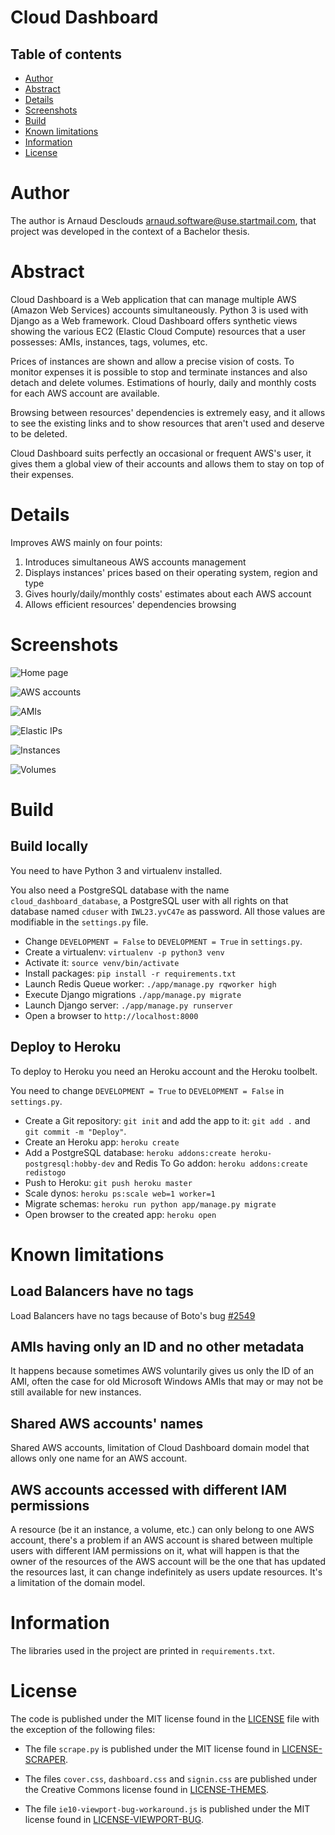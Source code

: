 # Cloud Dashboard

## Table of contents

- [Author](#author)
- [Abstract](#abstract)
- [Details](#details)
- [Screenshots](#screenshots)
- [Build](#build)
- [Known limitations](#known-limitations)
- [Information](#information)
- [License](#license)

# Author

The author is Arnaud Desclouds <arnaud.software@use.startmail.com>, that project was developed in the context of a Bachelor thesis.

# Abstract

Cloud Dashboard is a Web application that can manage multiple AWS (Amazon Web Services) accounts simultaneously. Python 3 is used with Django as a Web framework. Cloud Dashboard offers synthetic views showing the various EC2 (Elastic Cloud Compute) resources that a user possesses: AMIs, instances, tags, volumes, etc.

Prices of instances are shown and allow a precise vision of costs. To monitor expenses it is possible to stop and terminate instances and also detach and delete volumes. Estimations of hourly, daily and monthly costs for each AWS account are available.

Browsing between resources' dependencies is extremely easy, and it allows to see the existing links and to show resources that aren't used and deserve to be deleted.

Cloud Dashboard suits perfectly an occasional or frequent AWS's user, it gives them a global view of their accounts and allows them to stay on top of their expenses.

# Details

Improves AWS mainly on four points:

1. Introduces simultaneous AWS accounts management
2. Displays instances' prices based on their operating system, region and type
3. Gives hourly/daily/monthly costs' estimates about each AWS account
4. Allows efficient resources' dependencies browsing

# Screenshots

![Home page](./screenshots/home.png)

![AWS accounts](./screenshots/aws-accounts.png)

![AMIs](./screenshots/ec2-amis.png)

![Elastic IPs](./screenshots/ec2-elastic-ips.png)

![Instances](./screenshots/ec2-instances.png)

![Volumes](./screenshots/ec2-volumes.png)
 

# Build

## Build locally

You need to have Python 3 and virtualenv installed. 

You also need a PostgreSQL database with the name `cloud_dashboard_database`, a PostgreSQL user with all rights on that database named `cduser` with `IWL23.yvC47e` as password. All those values are modifiable in the `settings.py` file.

- Change `DEVELOPMENT = False` to `DEVELOPMENT = True` in `settings.py`.
- Create a virtualenv: `virtualenv -p python3 venv`
- Activate it: `source venv/bin/activate`
- Install packages: `pip install -r requirements.txt`
- Launch Redis Queue worker: `./app/manage.py rqworker high`
- Execute Django migrations `./app/manage.py migrate`
- Launch Django server: `./app/manage.py runserver`
- Open a browser to `http://localhost:8000`

## Deploy to Heroku

To deploy to Heroku you need an Heroku account and the Heroku toolbelt.

You need to change `DEVELOPMENT = True` to `DEVELOPMENT = False` in `settings.py`.

- Create a Git repository: `git init` and add the app to it: `git add .` and `git commit -m "Deploy"`.
- Create an Heroku app: `heroku create`
- Add a PostgreSQL database: `heroku addons:create heroku-postgresql:hobby-dev` and Redis To Go addon: `heroku addons:create redistogo`
-  Push to Heroku: `git push heroku master`
-  Scale dynos: `heroku ps:scale web=1 worker=1`
-  Migrate schemas: `heroku run python app/manage.py migrate`
-  Open browser to the created app: `heroku open`

# Known limitations

## Load Balancers have no tags 
Load Balancers have no tags because of Boto's bug [#2549](https://github.com/boto/boto/issues/2549)

## AMIs having only an ID and no other metadata
It happens because sometimes AWS voluntarily gives us only the ID of an AMI, often the case for old Microsoft Windows AMIs that may or may not be still available for new instances. 

## Shared AWS accounts' names
Shared AWS accounts, limitation of Cloud Dashboard domain model that allows only one name for an AWS account.

## AWS accounts accessed with different IAM permissions 
A resource (be it an instance, a volume, etc.) can only belong to one AWS account, there's a problem if an AWS account is shared between multiple users with different IAM permissions on it, what will happen is that the owner of the resources of the AWS account will be the one that has updated the resources last, it can change indefinitely as users update resources. It's a limitation of the domain model.

# Information

The libraries used in the project are printed in `requirements.txt`.


# License

The code is published under the MIT license found in the [LICENSE](./app/LICENSE) file with the exception of the following files:

- The file `scrape.py` is published under the MIT license found in [LICENSE-SCRAPER](./app/LICENSE-SCRAPER).

- The files `cover.css`, `dashboard.css` and `signin.css` are published under the Creative Commons license found in [LICENSE-THEMES](./app/LICENSE-THEMES).

- The file `ie10-viewport-bug-workaround.js` is published under the MIT license found in [LICENSE-VIEWPORT-BUG](./app/LICENSE-VIEWPORT-BUG).
